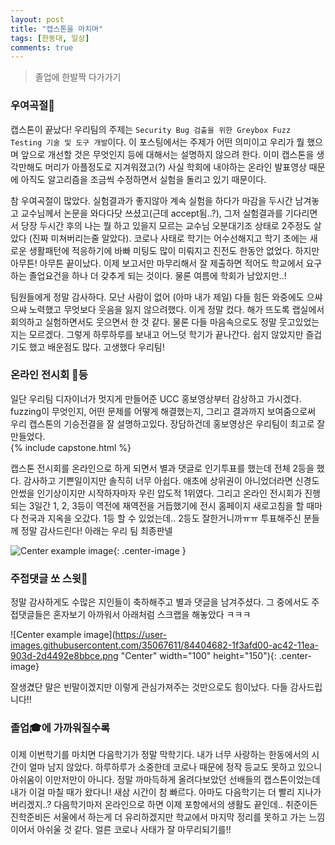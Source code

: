 ```yaml
---
layout: post
title: "캡스톤을 마치며"
tags: [한동대, 일상]
comments: true
---
```


> 졸업에 한발짝 다가가기  

### 우여곡절🤪  
캡스톤이 끝났다! 우리팀의 주제는 ```Security Bug 검출을 위한 Greybox Fuzz Testing 기술 및 도구 개발```이다. 이 포스팅에서는 주제가 어떤 의미이고 우리가 뭘 했으며 앞으로 개선할 것은 무엇인지 등에 대해서는 설명하지 않으려 한다. 이미 캡스톤을 생각만해도 머리가 아플정도로 지겨워졌고(?) 사실 학회에 내야하는 온라인 발표영상 때문에 아직도 알고리즘을 조금씩 수정하면서 실험을 돌리고 있기 때문이다.  

참 우여곡절이 많았다. 실험결과가 좋지않아 계속 실험을 하다가 마감을 두시간 남겨놓고 교수님께서 논문을 와다다닷 쓰셨고(근데 accept됨..?), 그저 실험결과를 기다리면서 당장 두시간 후의 나는 뭘 하고 있을지 모르는 교수님 오분대기조 상태로 2주정도 살았다 (진짜 미쳐버리는줄 알았다). 코로나 사태로 학기는 어수선해지고 학기 초에는 새로운 생활패턴에 적응하기에 바빠 미팅도 많이 미뤄지고 진전도 한동안 없었다. 하지만 아무튼! 아무튼 끝이났다. 이제 보고서만 마무리해서 잘 제출하면 적어도 학교에서 요구하는 졸업요건을 하나 더 갖추게 되는 것이다. 물론 여름에 학회가 남았지만..!  

팀원들에게 정말 감사하다. 모난 사람이 없어 (아마 내가 제일) 다들 힘든 와중에도 으쌰으쌰 노력했고 무엇보다 웃음을 잃지 않으려했다. 이게 정말 컸다. 해가 뜨도록 랩실에서 회의하고 실험하면서도 웃으면서 한 것 같다. 물론 다들 마음속으로도 정말 웃고있었는지는 모르겠다. 그렇게 하루하루를 보내고 어느덧 학기가 끝나간다. 쉽지 않았지만 즐겁기도 했고 배운점도 많다. 고생했다 우리팀!  


### 온라인 전시회 🥈등  
일단 우리팀 디자이너가 멋지게 만들어준 UCC 홍보영상부터 감상하고 가시겠다. fuzzing이 무엇인지, 어떤 문제를 어떻게 해결했는지, 그리고 결과까지 보여줌으로써 우리 캡스톤의 기승전결을 잘 설명하고있다. 장담하건데 홍보영상은 우리팀이 최고로 잘 만들었다.  
{% include capstone.html %}  


캡스톤 전시회를 온라인으로 하게 되면서 별과 댓글로 인기투표를 했는데 전체 2등을 했다. 감사하고 기쁜일이지만 솔직히 너무 아쉽다. 애초에 상위권이 아니었더라면 신경도 안썼을 인기상이지만 시작하자마자 우린 압도적 1위였다. 그리고 온라인 전시회가 진행되는 3일간 1, 2, 3등이 역전에 재역전을 거듭했기에 전시 홈페이지 새로고침을 할 때마다 천국과 지옥을 오갔다. 1등 할 수 있었는데.. 2등도 잘한거니까ㅠㅠ 투표해주신 분들께 정말 감사드린다! 아래는 우리 팀 최종판넬  

![Center example image](https://user-images.githubusercontent.com/35067611/84309156-b187c600-ab9a-11ea-8d0d-fa1a925c1444.png "Center"){: .center-image }  

### 주접댓글 쏘 스윗🙈  
정말 감사하게도 수많은 지인들이 축하해주고 별과 댓글을 남겨주셨다. 그 중에서도 주접댓글들은 혼자보기 아까워서 아래처럼 스크랩을 해놓았다 ㅋㅋㅋ  

![Center example image](https://user-images.githubusercontent.com/35067611/84404682-1f3afd00-ac42-11ea-903d-2d4492e8bbce.png "Center" width="100" height="150"){: .center-image}  

잘생겼단 말은 빈말이겠지만 이렇게 관심가져주는 것만으로도 힘이났다. 다들 감사드립니다!!


### 졸업🎓에 가까워질수록  
이제 이번학기를 마치면 다음학기가 정말 막학기다. 내가 너무 사랑하는 한동에서의 시간이 얼마 남지 않았다. 하루하루가 소중한데 코로나 때문에 정작 등교도 못하고 있으니 아쉬움이 이만저만이 아니다. 정말 까마득하게 올려다보았던 선배들의 캡스톤이었는데 내가 이걸 마칠 때가 왔다니! 새삼 시간이 참 빠르다. 아마도 다음학기는 더 빨리 지나가버리겠지..? 다음학기마저 온라인으로 하면 이제 포항에서의 생활도 끝인데.. 취준이든 진학준비든 서울에서 하는게 더 유리하겠지만 학교에서 마지막 정리를 못하고 가는 느낌이어서 아쉬울 것 같다. 얼른 코로나 사태가 잘 마무리되기를!!  
